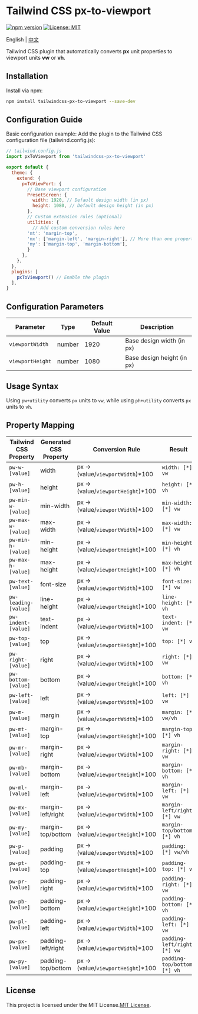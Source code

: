 # Tailwind CSS px-to-viewport

[![npm version](https://img.shields.io/npm/v/tailwindcss-px-to-viewport)](https://www.npmjs.com/package/tailwindcss-px-to-viewport) [![License: MIT](https://img.shields.io/badge/License-MIT-blue.svg)](https://opensource.org/licenses/MIT)

English | [中文](README_CN.md)

Tailwind CSS plugin that automatically converts **px** unit properties to viewport units **vw** or **vh**.

## Installation

Install via npm:

```bash
npm install tailwindcss-px-to-viewport --save-dev
```

## Configuration Guide

Basic configuration example:
Add the plugin to the Tailwind CSS configuration file (tailwind.config.js):

```javascript
// tailwind.config.js
import pxToViewport from 'tailwindcss-px-to-viewport'

export default {
  theme: {
    extend: {
      pxToViewPort: {
        // Base viewport configuration
        PresetScreen: {
          width: 1920, // Default design width (in px)
          height: 1080, // Default design height (in px)
        },
        // Custom extension rules (optional)
        utilities: {
          // Add custom conversion rules here
		'mt': 'margin-top',
  		'mx': ['margin-left', 'margin-right'], // More than one property is represented as an array
  		'my': ['margin-top', 'margin-bottom'],
        }
      },
    },
  },
  plugins: [
    pxToViewport() // Enable the plugin
  ],
}
```

## Configuration Parameters

| **Parameter** | **Type** | **Default Value** | **Description**      |
| ------------------- | -------------- | ----------------------- | -------------------------- |
| `viewportWidth`   | number         | 1920                    | Base design width (in px)  |
| `viewportHeight`  | number         | 1080                    | Base design height (in px) |

## Usage Syntax

Using `pw+utility` converts `px` units to `vw`, while using `ph+utility` converts `px` units to `vh`.

## Property Mapping

| **Tailwind CSS Property** | **Generated CSS Property** | **Conversion Rule**            | **Result**               |
| ------------------------------- | -------------------------------- | ------------------------------------ | ------------------------------ |
| `pw-w-[value]`                | width                            | px → (value/`viewportWidth`)*100  | `width: [*] vw`              |
| `pw-h-[value]`                | height                           | px → (value/`viewportHeight`)*100 | `height: [*] vh`             |
| `pw-min-w-[value]`            | min-width                        | px → (value/`viewportWidth`)*100  | `min-width: [*] vw`          |
| `pw-max-w-[value]`            | max-width                        | px → (value/`viewportWidth`)*100  | `max-width: [*] vw`          |
| `pw-min-h-[value]`            | min-height                       | px → (value/`viewportHeight`)*100 | `min-height: [*] vh`         |
| `pw-max-h-[value]`            | max-height                       | px → (value/`viewportHeight`)*100 | `max-height: [*] vh`         |
| `pw-text-[value]`             | font-size                        | px → (value/`viewportWidth`)*100  | `font-size: [*] vw`          |
| `pw-leading-[value]`          | line-height                      | px → (value/`viewportHeight`)*100 | `line-height: [*] vh`        |
| `pw-indent-[value]`           | text-indent                      | px → (value/`viewportWidth`)*100  | `text-indent: [*] vw`        |
| `pw-top-[value]`              | top                              | px → (value/`viewportHeight`)*100 | `top: [*] vh`                |
| `pw-right-[value]`            | right                            | px → (value/`viewportWidth`)*100  | `right: [*] vw`              |
| `pw-bottom-[value]`           | bottom                           | px → (value/`viewportHeight`)*100 | `bottom: [*] vh`             |
| `pw-left-[value]`             | left                             | px → (value/`viewportWidth`)*100  | `left: [*] vw`               |
| `pw-m-[value]`                | margin                           | px → (value/`viewportWidth`)*100  | `margin: [*] vw/vh`          |
| `pw-mt-[value]`               | margin-top                       | px → (value/`viewportHeight`)*100 | `margin-top: [*] vh`         |
| `pw-mr-[value]`               | margin-right                     | px → (value/`viewportWidth`)*100  | `margin-right: [*] vw`       |
| `pw-mb-[value]`               | margin-bottom                    | px → (value/`viewportHeight`)*100 | `margin-bottom: [*] vh`      |
| `pw-ml-[value]`               | margin-left                      | px → (value/`viewportWidth`)*100  | `margin-left: [*] vw`        |
| `pw-mx-[value]`               | margin-left/right                | px → (value/`viewportWidth`)*100  | `margin-left/right: [*] vw`  |
| `pw-my-[value]`               | margin-top/bottom                | px → (value/`viewportHeight`)*100 | `margin-top/bottom: [*] vh`  |
| `pw-p-[value]`                | padding                          | px → (value/`viewportWidth`)*100  | `padding: [*] vw/vh`         |
| `pw-pt-[value]`               | padding-top                      | px → (value/`viewportHeight`)*100 | `padding-top: [*] vh`        |
| `pw-pr-[value]`               | padding-right                    | px → (value/`viewportWidth`)*100  | `padding-right: [*] vw`      |
| `pw-pb-[value]`               | padding-bottom                   | px → (value/`viewportHeight`)*100 | `padding-bottom: [*] vh`     |
| `pw-pl-[value]`               | padding-left                     | px → (value/`viewportWidth`)*100  | `padding-left: [*] vw`       |
| `pw-px-[value]`               | padding-left/right               | px → (value/`viewportWidth`)*100  | `padding-left/right: [*] vw` |
| `pw-py-[value]`               | padding-top/bottom               | px → (value/`viewportHeight`)*100 | `padding-top/bottom: [*] vh` |

## License

This project is licensed under the MIT License.[MIT License](LICENSE).
